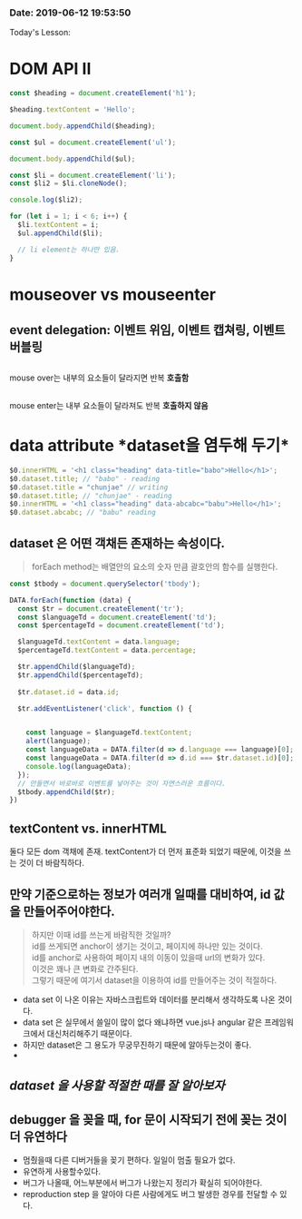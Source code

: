 ### Date: 2019-06-12 19:53:50  
 Today's Lesson: 
# DOM API II 

```javascript
const $heading = document.createElement('h1');

$heading.textContent = 'Hello';

document.body.appendChild($heading);

const $ul = document.createElement('ul');

document.body.appendChild($ul);

const $li = document.createElement('li');
const $li2 = $li.cloneNode();

console.log($li2);

for (let i = 1; i < 6; i++) {
  $li.textContent = i;
  $ul.appendChild($li);

  // li element는 하나만 있음.
}
```

# mouseover vs mouseenter

## event delegation: 이벤트 위임, 이벤트 캡쳐링, 이벤트 버블링

## <event bubbling>
mouse over는 내부의 요소들이 달라지면 반복 **호출함**

## <event capturing>
mouse enter는 내부 요소들이 달라져도 반복 **호출하지 않음**

# data attribute \*dataset을 염두해 두기\*

```javascript
$0.innerHTML = '<h1 class="heading" data-title="babo">Hello</h1>';
$0.dataset.title; // "babo" - reading
$0.dataset.title = "chunjae" // writing
$0.dataset.title; // "chunjae" - reading
$0.innerHTML = '<h1 class="heading" data-abcabc="babu">Hello</h1>';
$0.dataset.abcabc; // "babu" reading
```
## dataset 은 어떤 객채든 존재하는 속성이다. 

> forEach method는 배열안의 요소의 숫자 만큼 괄호안의 함수를 실행한다. 


~~~javascript
const $tbody = document.querySelector('tbody');

DATA.forEach(function (data) {
  const $tr = document.createElement('tr');
  const $languageTd = document.createElement('td');
  const $percentageTd = document.createElement('td');

  $languageTd.textContent = data.language;
  $percentageTd.textContent = data.percentage;

  $tr.appendChild($languageTd);
  $tr.appendChild($percentageTd);
  
  $tr.dataset.id = data.id;

  $tr.addEventListener('click', function () {


    const language = $languageTd.textContent;
    alert(language);
    const languageData = DATA.filter(d => d.language === language)[0];
    const languageData = DATA.filter(d => d.id === $tr.dataset.id)[0];
    console.log(languageData);
  });
  // 만들면서 바로바로 이벤트를 넣어주는 것이 자연스러운 흐름이다.
  $tbody.appendChild($tr);
})
~~~

## textContent vs. innerHTML

둘다 모든 dom 객채에 존재. textContent가 더 먼저 표준화 되었기 때문에, 이것을 쓰는 것이 더 바람직하다.


## 만약 기준으로하는 정보가 여러개 일때를 대비하여, id 값을 만들어주어야한다. 
> 하지만 이때 id를 쓰는게 바람직한 것일까?  
id를 쓰게되면 anchor이 생기는 것이고, 페이지에 하나만 있는 것이다.  
id를 anchor로 사용하여 페이지 내의 이동이 있을때 url의 변화가 있다.  
이것은 꽤나 큰 변화로 간주된다.  
그렇기 때문에 여기서 dataset을 이용하여 id를 만들어주는 것이 적절하다.

- data set 이 나온 이유는 자바스크립트와 데이터를 분리해서 생각하도록 나온 것이다.
- data set 은 실무에서 쓸일이 많이 없다 왜냐하면 vue.js나 angular 같은 프레임워크에서
대신처리해주기 때문이다.
- 하지만 dataset은 그 용도가 무궁무진하기 때문에 알아두는것이 좋다.
-  

## ***dataset 을 사용할 적절한 때를 잘 알아보자*** 

## debugger 을 꽂을 때, for 문이 시작되기 전에 꽂는 것이 더 유연하다
- 멈췄을때 다른 디버거들을 꽂기 편하다. 일일이 멈출 필요가 없다.
- 유연하게 사용할수있다.
- 버그가 나올때, 어느부분에서 버그가 나왔는지 정리가 확실히 되어야한다.
- reproduction step 을 알아야 다른 사람에게도 버그 발생한 경우를 전달할 수 있다.

